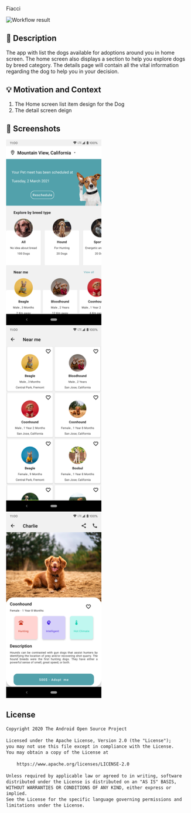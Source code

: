 Fiacci

![Workflow result](https://github.com/sankarganeshsiva/DopAdoptionApp/workflows/Check/badge.svg)


## :scroll: Description
The app with list the dogs available for adoptions around you in home screen. The home screen also displays a section to help you explore dogs by breed category.
The details page will contain all the vital information regarding the dog to help you in your decision.



## :bulb: Motivation and Context
1) The Home screen list item design for the Dog
2) The detail screen deign


## :camera_flash: Screenshots
<!-- You can add more screenshots here if you like -->
<img src="/results/screenshot_1.png" width="260">&emsp;<img src="/results/screenshot_2.png" width="260">&emsp;<img src="/results/screenshot_3.png" width="260">

## License
```
Copyright 2020 The Android Open Source Project

Licensed under the Apache License, Version 2.0 (the "License");
you may not use this file except in compliance with the License.
You may obtain a copy of the License at

    https://www.apache.org/licenses/LICENSE-2.0

Unless required by applicable law or agreed to in writing, software
distributed under the License is distributed on an "AS IS" BASIS,
WITHOUT WARRANTIES OR CONDITIONS OF ANY KIND, either express or implied.
See the License for the specific language governing permissions and
limitations under the License.
```
